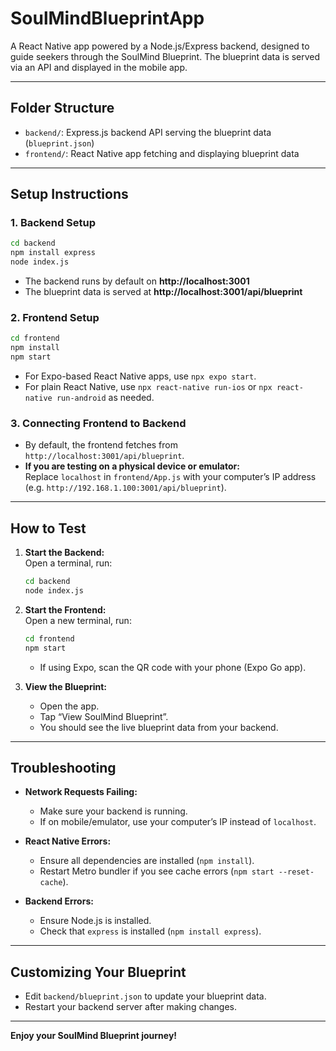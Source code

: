# SoulMindBlueprintApp

A React Native app powered by a Node.js/Express backend, designed to guide seekers through the SoulMind Blueprint. The blueprint data is served via an API and displayed in the mobile app.

---

## Folder Structure

- `backend/`: Express.js backend API serving the blueprint data (`blueprint.json`)
- `frontend/`: React Native app fetching and displaying blueprint data

---

## Setup Instructions

### 1. Backend Setup

```bash
cd backend
npm install express
node index.js
```

- The backend runs by default on **http://localhost:3001**
- The blueprint data is served at **http://localhost:3001/api/blueprint**

### 2. Frontend Setup

```bash
cd frontend
npm install
npm start
```

- For Expo-based React Native apps, use `npx expo start`.
- For plain React Native, use `npx react-native run-ios` or `npx react-native run-android` as needed.

### 3. Connecting Frontend to Backend

- By default, the frontend fetches from `http://localhost:3001/api/blueprint`.
- **If you are testing on a physical device or emulator:**  
  Replace `localhost` in `frontend/App.js` with your computer’s IP address (e.g. `http://192.168.1.100:3001/api/blueprint`).

---

## How to Test

1. **Start the Backend:**  
   Open a terminal, run:
   ```bash
   cd backend
   node index.js
   ```

2. **Start the Frontend:**  
   Open a new terminal, run:
   ```bash
   cd frontend
   npm start
   ```
   - If using Expo, scan the QR code with your phone (Expo Go app).

3. **View the Blueprint:**  
   - Open the app.
   - Tap “View SoulMind Blueprint”.
   - You should see the live blueprint data from your backend.

---

## Troubleshooting

- **Network Requests Failing:**  
  - Make sure your backend is running.
  - If on mobile/emulator, use your computer’s IP instead of `localhost`.

- **React Native Errors:**  
  - Ensure all dependencies are installed (`npm install`).
  - Restart Metro bundler if you see cache errors (`npm start --reset-cache`).

- **Backend Errors:**  
  - Ensure Node.js is installed.
  - Check that `express` is installed (`npm install express`).

---

## Customizing Your Blueprint

- Edit `backend/blueprint.json` to update your blueprint data.
- Restart your backend server after making changes.

---

**Enjoy your SoulMind Blueprint journey!**